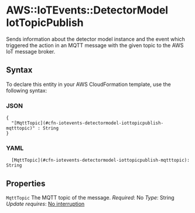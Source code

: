# AWS::IoTEvents::DetectorModel IotTopicPublish<a name="aws-properties-iotevents-detectormodel-iottopicpublish"></a>

Sends information about the detector model instance and the event which triggered the action in an MQTT message with the given topic to the AWS IoT message broker\.

## Syntax<a name="aws-properties-iotevents-detectormodel-iottopicpublish-syntax"></a>

To declare this entity in your AWS CloudFormation template, use the following syntax:

### JSON<a name="aws-properties-iotevents-detectormodel-iottopicpublish-syntax.json"></a>

```
{
  "[MqttTopic](#cfn-iotevents-detectormodel-iottopicpublish-mqtttopic)" : String
}
```

### YAML<a name="aws-properties-iotevents-detectormodel-iottopicpublish-syntax.yaml"></a>

```
  [MqttTopic](#cfn-iotevents-detectormodel-iottopicpublish-mqtttopic): String
```

## Properties<a name="aws-properties-iotevents-detectormodel-iottopicpublish-properties"></a>

`MqttTopic`  <a name="cfn-iotevents-detectormodel-iottopicpublish-mqtttopic"></a>
The MQTT topic of the message\.
*Required*: No
*Type*: String
*Update requires*: [No interruption](https://docs.aws.amazon.com/AWSCloudFormation/latest/UserGuide/using-cfn-updating-stacks-update-behaviors.html#update-no-interrupt)
